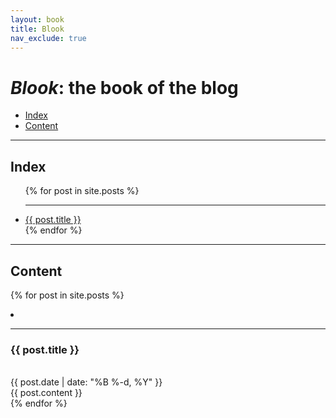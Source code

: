 ```yaml
---
layout: book
title: Blook
nav_exclude: true
---
```


  <h1 class="content-listing-header sans"><em>Blook</em>: the book of the blog</h1>

  <ul class="content-listing">
  <li class="listing"> <a href="#index"> Index </a> </li>
  <li class="listing"> <a href="#content"> Content </a> </li>
  </ul>

---

  <h2 id="index" class="content-listing-header sans">Index</h2>
  <ul class="content-listing ">
    {% for post in site.posts %}      
        <li class="listing">
          <hr class="slender">
          <a href="{{ post.url | prepend: site.baseurl }}">{{ post.title }}</a>
          <!--
          <div>{{ post.excerpt }}</div> 
          -->
        </li>
    {% endfor %}
  </ul>

---

  <h2 id="content" class="content-listing-header sans"> Content </h2>

{% for post in site.posts %}      
<li class="listing">
  <hr class="slender">
  <h3 class="contrast">{{ post.title }}</h3>
  <br><span class="smaller">{{ post.date | date: "%B %-d, %Y" }}</span>  <br/>
  <div>{{ post.content }}</div> 
</li>
{% endfor %}


